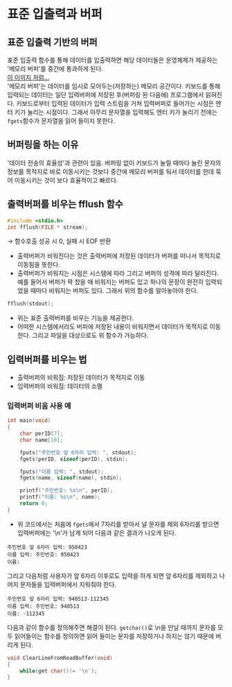 # 표준 입출력과 버퍼  

## 표준 입출력 기반의 버퍼  

표준 입출력 함수를 통해 데이터를 입출력하면 해당 데이터들은 운영체제가 제공하는 '메모리 버퍼'를 중간에 통과하게 된다.  
[이 이미지 처럼...](http://cfile10.uf.tistory.com/image/226B5A505342541219E484)  
'메모리 버퍼'는 데이터를 임시로 모아두는(저장하는) 메모리 공간이다. 키보드를 통해 입력되는 데이터는 일단 입력버퍼에 저장된 후(버퍼링 된 다음에) 프로그램에서 읽혀진다. 키보드로부터 입력된 데이터가 입력 스트림을 거쳐 입력버퍼로 들어가는 시점은 엔터 키가 눌리는 시점이다. 그래서 아무리 문자열을 입력해도 엔터 키가 눌리기 전에는 `fgets`함수가 문자열을 읽어 들이지 못한다.  

## 버퍼링을 하는 이유  

'데이터 전송의 효율성'과 관련이 있음. 버퍼링 없이 키보드가 눌릴 때마다 눌린 문자의 정보를 목적지로 바로 이동시키는 것보다 중간에 메모리 버퍼를 둬서 데이터를 한데 묶어 이동시키는 것이 보다 효율적이고 빠르다.  

## 출력버퍼를 비우는 fflush 함수  

```c
#include <stdio.h>
int fflush(FILE * stream);
```
 → 함수호출 성공 시 0, 실패 시 EOF 반환  
- 출력버퍼가 비워진다는 것은 출력버퍼에 저장된 데이터가 버퍼를 떠나서 목적지로 이동됨을 뜻한다. 
- 출력버퍼가 비워지는 시점은 시스템에 따라 그리고 버퍼의 성격에 따라 달라진다. 예를 들어서 버퍼가 꽉 찼을 때 비워지는 버퍼도 있고 하나의 문장이 완전히 입력되었을 때마다 비워지는 버퍼도 있다. 그래서 위의 함수를 알아놓아야 한다.  
```c
fflush(stdout);
```
- 위는 표준 출력버퍼를 비우는 기능을 제공한다.  
- 어떠한 시스템에서라도 버퍼에 저장된 내용이 비워지면서 데이터가 목적지로 이동한다. 그리고 파일을 대상으로도 위 함수가 가능하다. 

## 입력버퍼를 비우는 법  
- 출력버퍼의 비워짐: 저장된 데이터가 목적지로 이동  
- 입력버퍼의 비워짐: 데이터의 소멸  

### 입력버퍼 비움 사용 예  

```c
int main(void)
{
    char perID[7];
    char name[10];

    fputs("주민번호 앞 6자리 입력: ", stdout);
    fgets(perID, sizeof(perID), stdin);

    fputs("이름 입력: ", stdout);
    fgets(name, sizeof(name), stdin);

    printf("주민번호: %s\n", perID);
    printf("이름: %s\n", name);
    return 0;
}
```  
- 위 코드에서는 처음에 `fgets`에서 7자리를 받아서 널 문자를 제외 6자리를 받으면 입력버퍼에는 '\n'가 남게 되어 다음과 같은 결과가 나오게 된다.  
```
주민번호 앞 6자리 입력: 950423
이름 입력: 주민번호: 950423
이름:  
```  
그리고 다음처럼 사용자가 앞 6자리 이후로도 입력을 하게 되면 앞 6자리를 제외하고 나머지 문자들을 입력버퍼에서 지워줘야 한다.  
```
주민번호 앞 6자리 입력: 940513-112345
이름 입력: 주민번호: 940513
이름: -112345
```
다음과 같이 함수를 정의해주면 해결이 된다. `getchar()`로 \n을 만날 때까지 문자를 모두 읽어들이는 함수를 정의하면 읽어 들이는 문자를 저장하거나 하지는 않기 때문에 버리게 된다.  
```c
void ClearLineFromReadBuffer(void)
{
    while(get char()!= '\n');
}
```